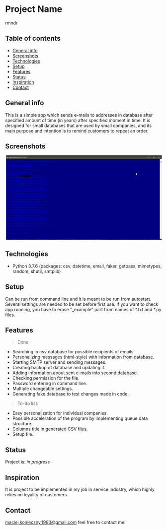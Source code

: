 # Project Name
rmndr

## Table of contents
* [General info](#general-info)
* [Screenshots](#screenshots)
* [Technologies](#technologies)
* [Setup](#setup)
* [Features](#features)
* [Status](#status)
* [Inspiration](#inspiration)
* [Contact](#contact)

## General info
This is a simple app which sends e-mails to addresses in database after specified amount of time (in years) after specified moment in time. It is designed for small databases that are used by small companies, and its main purpose and intention is to remind customers to repeat an order.

## Screenshots
![App in use](./screenshot.png)

## Technologies
* Python 3.7.6 (packages: csv, datetime, email, faker, getpass, mimetypes, random, shutil, smtplib)

## Setup
Can be run from command line and it is meant to be run from autostart. Several settings are needed to be set before first use.
If you want to check app running, you have to erase "_example" part from names of *.txt and *.py files.  

## Features
> Done
* Searching in csv database for possible recipients of emails.
* Personalizing messages (html-style) with information from database.
* Starting SMTP server and sending messages.
* Creating backup of database and updating it.
* Adding information about sent e-mails into second database.
* Checking permission for the file.
* Password entering in command line.
* Multiple changeable settings.
* Generating fake database to test changes made in code.

> To-do list:
* Easy personalization for individual companies.
* Possible acceleration of the program by implementing queue data structure.
* Columns title in generated CSV files.
* Setup file.

## Status
Project is: _in progress_

## Inspiration
It is project to be implemented in my job in service industry, which highly relies on loyality of customers.

## Contact
maciej.konieczny.1993@gmail.com feel free to contact me!
